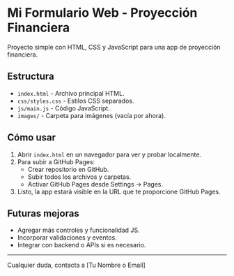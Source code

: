 # Mi Formulario Web - Proyección Financiera

Proyecto simple con HTML, CSS y JavaScript para una app de proyección financiera.

## Estructura

- `index.html` - Archivo principal HTML.
- `css/styles.css` - Estilos CSS separados.
- `js/main.js` - Código JavaScript.
- `images/` - Carpeta para imágenes (vacía por ahora).

## Cómo usar

1. Abrir `index.html` en un navegador para ver y probar localmente.
2. Para subir a GitHub Pages:
   - Crear repositorio en GitHub.
   - Subir todos los archivos y carpetas.
   - Activar GitHub Pages desde Settings → Pages.
3. Listo, la app estará visible en la URL que te proporcione GitHub Pages.

## Futuras mejoras

- Agregar más controles y funcionalidad JS.
- Incorporar validaciones y eventos.
- Integrar con backend o APIs si es necesario.

---

Cualquier duda, contacta a [Tu Nombre o Email]